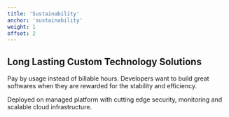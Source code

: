 ```yaml
---
title: 'Sustainability'
anchor: 'sustainability'
weight: 1
offset: 2
---
```


## Long Lasting Custom Technology Solutions

Pay by usage instead of billable hours. Developers want to build great softwares when they are rewarded for the stability and efficiency.

Deployed on managed platform with cutting edge security, monitoring and scalable cloud infrastructure.
